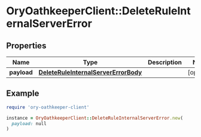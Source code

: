 # OryOathkeeperClient::DeleteRuleInternalServerError

## Properties

| Name | Type | Description | Notes |
| ---- | ---- | ----------- | ----- |
| **payload** | [**DeleteRuleInternalServerErrorBody**](DeleteRuleInternalServerErrorBody.md) |  | [optional] |

## Example

```ruby
require 'ory-oathkeeper-client'

instance = OryOathkeeperClient::DeleteRuleInternalServerError.new(
  payload: null
)
```

